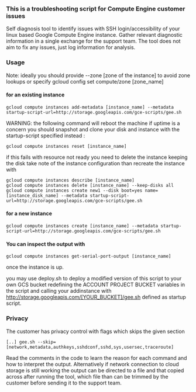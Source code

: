 ### This is a troubleshooting script for Compute Engine customer issues

Self diagnosis tool to identify issues with SSH login/accessibility of your linux based Google Compute Engine instance. Gather relevant diagnostic information in a single exchange for the support team. The tool does not aim to fix any issues, just log information for analysis.

### Usage

Note: ideally you should provide --zone [zone of the instance] to avoid zone lookups
or specify gcloud config set compute/zone [zone_name]

#### for an existing instance
```
gcloud compute instances add-metadata [instance_name] --metadata startup-script-url=http://storage.googleapis.com/gce-scripts/gee.sh
```
WARNING: the following command will reboot the machine
if uptime is a concern you should snapshot and clone your
disk and instance with the startup-script specified instead
:

```
gcloud compute instances reset [instance_name]
```

if this fails with resource not ready you need to delete the instance keeping the disk take note of the instance configuration than recreate the instance with

```
gcloud compute instances describe [instance_name]
gcloud compute instances delete [instance_name] --keep-disks all
gcloud compute instances create new1 --disk boot=yes name=[instance_disk_name] --metadata startup-script-url=http://storage.googleapis.com/gce-scripts/gee.sh
```

#### for a new instance
```
gcloud compute instances create [instance_name] --metadata startup-script-url=http://storage.googleapis.com/gce-scripts/gee.sh
```

#### You can inspect the output with
```
gcloud compute instances get-serial-port-output [instance_name]
```
once the instance is up.

you may use deploy.sh to deploy a modified version of this script to your own GCS bucket redefining the ACCOUNT PROJECT BUCKET variables in the script and calling your addinstance with http://storage.googleapis.com/[YOUR_BUCKET]/gee.sh defined as startup script.

### Privacy

The customer has privacy control with flags which skips the given section
```
[..] gee.sh --skip=[network,metadata,authkeys,sshdconf,sshd,sys,usersec,traceroute]
```
Read the comments in the code to learn the reason for each command and how to interpret the output.  Alternatively if network connection to cloud storage is still working the output can be directed to a file and that copied across after running the tool, which file than can be trimmed by the customer before sending it to the support team.
